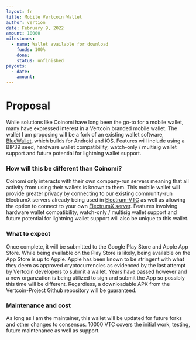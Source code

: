 ```yaml
---
layout: fr
title: Mobile Vertcoin Wallet
author: vertion
date: February 9, 2022
amount: 10000
milestones:
  - name: Wallet available for download
    funds: 100%
    done:
    status: unfinished
payouts:
  - date:
    amount:
---
```

# Proposal
While solutions like Coinomi have long been the go-to for a mobile wallet, many have expressed interest in a Vertcoin branded mobile wallet.  The wallet I am proposing will be a fork of an existing wallet software, [BlueWallet](https://github.com/BlueWallet/BlueWallet), which builds for Android and iOS.  Features will include using a BIP39 seed, hardware wallet compatibility, watch-only / multisig wallet support and future potential for lightning wallet support.

### How will this be different than Coinomi?
Coinomi only interacts with their own company-run servers meaning that all activity from using their wallets is known to them.  This mobile wallet will provide greater privacy by connecting to our existing community-run ElectrumX servers already being used in [Electrum-VTC](https://github.com/vertcoin-project/electrum) as well as allowing the option to connect to your own [ElectrumX server](https://github.com/spesmilo/electrumx/).  Features involving hardware wallet compatibility, watch-only / multisig wallet support and future potential for lightning wallet support will also be unique to this wallet.

### What to expect
Once complete, it will be submitted to the Google Play Store and Apple App Store.  While being available on the Play Store is likely, being available on the App Store is up to Apple.  Apple has been known to be stringent with what they deem as approved cryptocurrencies as evidenced by the last attempt by Vertcoin developers to submit a wallet.  Years have passed however and a new organzation is being utilized to sign and submit the App so possibly this time will be different.  Regardless, a downloadable APK from the Vertcoin-Project Github repository will be guaranteed.

### Maintenance and cost
As long as I am the maintainer, this wallet will be updated for future forks and other changes to consensus.  10000 VTC covers the initial work, testing, future maintenance as well as support.
